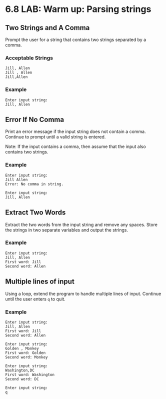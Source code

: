 # 6.8 LAB: Warm up: Parsing strings

## Two Strings and A Comma
Prompt the user for a string that contains two strings separated by a comma.

### Acceptable Strings
```
Jill, Allen
Jill , Allen
Jill,Allen
```

### Example
```
Enter input string:
Jill, Allen
```

## Error If No Comma
Print an error message if the input string does not contain a comma.
Continue to prompt until a valid string is entered.

Note: If the input contains a comma,
then assume that the input also contains two strings.

### Example
```
Enter input string:
Jill Allen
Error: No comma in string.

Enter input string:
Jill, Allen
```

## Extract Two Words
Extract the two words from the input string and remove any spaces.
Store the strings in two separate variables and output the strings.

### Example
```
Enter input string:
Jill, Allen
First word: Jill
Second word: Allen
```

## Multiple lines of input
Using a loop, extend the program to handle multiple lines of input.
Continue until the user enters `q` to quit.

### Example
```
Enter input string:
Jill, Allen
First word: Jill
Second word: Allen

Enter input string:
Golden , Monkey
First word: Golden
Second word: Monkey

Enter input string:
Washington,DC
First word: Washington
Second word: DC

Enter input string:
q
```